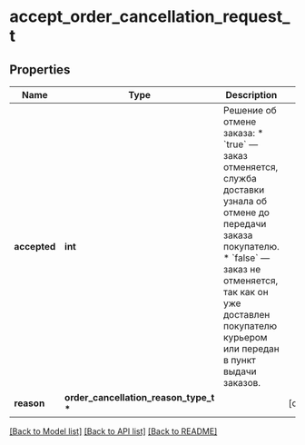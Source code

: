 # accept_order_cancellation_request_t

## Properties
Name | Type | Description | Notes
------------ | ------------- | ------------- | -------------
**accepted** | **int** | Решение об отмене заказа:  * &#x60;true&#x60; — заказ отменяется, служба доставки узнала об отмене до передачи заказа покупателю. * &#x60;false&#x60; — заказ не отменяется, так как он уже доставлен покупателю курьером или передан в пункт выдачи заказов.  | 
**reason** | **order_cancellation_reason_type_t \*** |  | [optional] 

[[Back to Model list]](../README.md#documentation-for-models) [[Back to API list]](../README.md#documentation-for-api-endpoints) [[Back to README]](../README.md)


